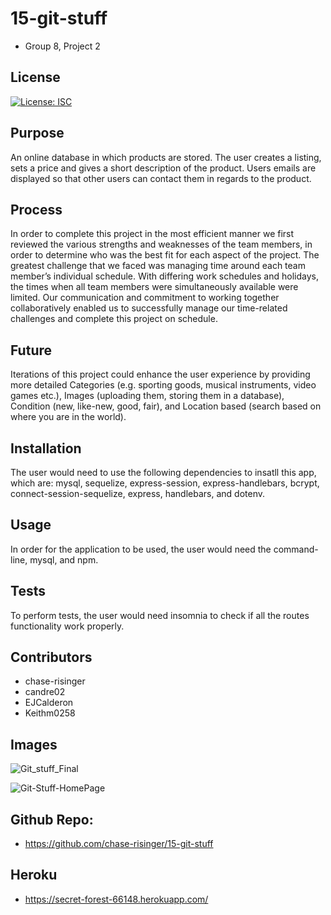 
# 15-git-stuff
* Group 8, Project 2

## License
[![License: ISC](https://img.shields.io/badge/License-ISC-blue.svg)](https://opensource.org/licenses/ISC)

## Purpose
An online database in which products are stored.  The user creates a listing, sets a price and gives a short description of the product.  Users emails are displayed so that other users can contact them in regards to the product.

## Process
In order to complete this project in the most efficient manner we first reviewed the various strengths and weaknesses of the team members, in order to determine who was the best fit for each aspect of the project. The greatest challenge that we faced was managing time around each team member’s individual schedule. With differing work schedules and holidays, the times when all team members were simultaneously available were limited. Our communication and commitment to working together collaboratively enabled us to successfully manage our time-related challenges and complete this project on schedule.

## Future
Iterations of this project could enhance the user experience by providing more detailed Categories (e.g. sporting goods, musical instruments, video games etc.), Images (uploading them, storing them in a database), Condition (new, like-new, good, fair), and Location based (search based on where you are in the world).


## Installation 
The user would need to use the following dependencies to insatll this app, which are: mysql, sequelize, express-session, express-handlebars, bcrypt, connect-session-sequelize, express, handlebars, and dotenv.

## Usage
In order for the application to be used, the user would need the command-line, mysql, and npm.

## Tests
To perform tests, the user would need insomnia to check if all the routes functionality work properly.

## Contributors
* chase-risinger
* candre02
* EJCalderon
* Keithm0258

## Images
![Git_stuff_Final](https://user-images.githubusercontent.com/81876258/148561769-a556f183-df90-4497-b702-f3a0c6800e07.png)


![Git-Stuff-HomePage](https://user-images.githubusercontent.com/81876258/148560223-16c4a5eb-a182-4f24-b47c-8156d2d03c14.png)



## Github Repo:
* https://github.com/chase-risinger/15-git-stuff

## Heroku
* https://secret-forest-66148.herokuapp.com/
